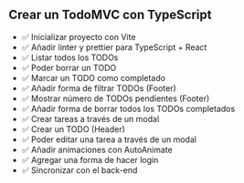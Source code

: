 ## Crear un TodoMVC con TypeScript

- ✅ Inicializar proyecto con Vite
- ✅ Añadir linter y prettier para TypeScript + React
- ✅ Listar todos los TODOs
- ✅ Poder borrar un TODO
- ✅ Marcar un TODO como completado
- ✅ Añadir forma de filtrar TODOs (Footer)
- ✅ Mostrar número de TODOs pendientes (Footer)
- ✅ Añadir forma de borrar todos los TODOs completados
- ✅ Crear tareas a través de un modal
- ✅ Crear un TODO (Header)
- ✅ Poder editar una tarea a través de un modal
- ✅ Añadir animaciones con AutoAnimate
- ✅ Agregar una forma de hacer login
- ✅ Sincronizar con el back-end
